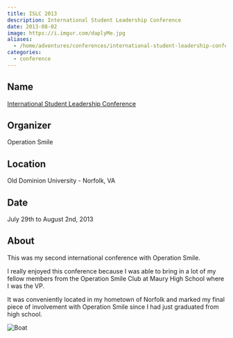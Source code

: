 ```yaml
---
title: ISLC 2013
description: International Student Leadership Conference
date: 2013-08-02
image: https://i.imgur.com/daplyMe.jpg
aliases:
  - /home/adventures/conferences/international-student-leadership-conference-august-2013/
categories:
  - conference
---
```


## Name

[International Student Leadership Conference](https://studentprograms.operationsmile.org/events/islc/)

## Organizer

Operation Smile

## Location

Old Dominion University - Norfolk, VA

## Date

July 29th to August 2nd, 2013

## About

This was my second international conference with Operation Smile.

I really enjoyed this conference because I was able to bring in a lot of my fellow members from the Operation Smile Club at Maury High School where I was the VP.

It was conveniently located in my hometown of Norfolk and marked my final piece of involvement with Operation Smile since I had just graduated from high school.

![Boat](https://i.imgur.com/M1b4kUT.jpg)
